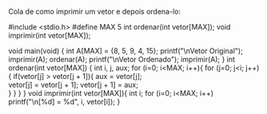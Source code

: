 Cola de como imprimir um vetor e depois ordena-lo:

#include <stdio.h>
#define MAX 5
int ordenar(int vetor[MAX]);
void imprimir(int vetor[MAX]);

void main(void) {
    int A[MAX] = {8, 5, 9, 4, 15};
    printf("\nVetor Original");
    imprimir(A);
    ordenar(A);
    printf("\nVetor Ordenado");
    imprimir(A);
}
int ordenar(int vetor[MAX])
{
    int i, j, aux;
    for (i=0; i<MAX; i++){
        for (j=0; j<i; j++){
            if(vetor[j] > vetor[j + 1]){
                aux = vetor[j];    
                vetor[j] = vetor[j + 1];
                vetor[j + 1] = aux;    
            }
        }
    }
}
void imprimir(int vetor[MAX]){
    int i;
    for (i=0; i<MAX; i++) printf("\n[%d] = %d", i, vetor[i]);
}
